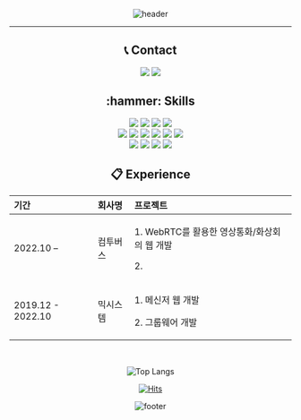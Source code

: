 <div align="center">
  
![header](https://capsule-render.vercel.app/api?type=waving&color=000F11&height=121&animation=scaleIn&section=header&fontColor=22D22E&fontSize=60&text=jonghyeon🚛💨&fontAlign=50&descAlignY=51&descAlign=50&rotate=1)
 
--- 

<h2 align="center"> 📞 Contact </h2>
<p>
  <a href="mailto:rlawhdrhs27@gmail.com" target="_blank"><img src="https://img.shields.io/badge/rlawhdrhs27@gmail.com-EA3245?style=flat-square&logo=Gmail&logoColor=white"/></a> <a href="https://www.linkedin.com/in/kim-jonggon-37ba19120/" target="_blank"><img src="https://img.shields.io/badge/JONGGON-0A66C2?style=flat-square&logo=Linkedin&logoColor=white"/></a>
</p>

<h2 align="center"> :hammer: Skills </h2>
<p align="center">
  <img src="https://img.shields.io/badge/Python-white?style=flat&logo=Python&logoColor=#3776AB"/>
  <img src="https://img.shields.io/badge/Java-007396?style=flat&logo=Java&logoColor=white"/></a>
  <img src="https://img.shields.io/badge/C++-000000?style=flat&logo=Cplusplus&logoColor=white"/>
  <img src="https://img.shields.io/badge/c%23-%23239120.svg?style=flat&logo=c-sharp&logoColor=white"/> 
  <br>
  <img src="https://img.shields.io/badge/HTML5-E34F26.svg?&style=flat&logo=HTML5&logoColor=white"/>
  <img src="https://img.shields.io/badge/CSS3-1572B6.svg?&style=flat&logo=CSS3&logoColor=white"/>
  <img src="https://img.shields.io/badge/JavaScript-F7DF1E?style=flat&logo=JavaScript&logoColor=white"/>
  <img src="https://img.shields.io/badge/TypeScript-3178C6.svg?&style=flat&logo=TypeScript&logoColor=white"/>
  <img src="https://img.shields.io/badge/-React-61DAFB?logo=react?&style=flat&logo=React&logoColor=black"/>
  <img src="https://img.shields.io/badge/-NextJs-121212?logo=NextJS?&style=flat&logo=NextJS&logoColor=black"/>
  <br>
  <img src="https://img.shields.io/badge/GitHub-gray?style=flat&logo=GitHub&logoColor=black"/>
  <img src="https://img.shields.io/badge/Git-blue?style=flat&logo=Git&logoColor=F05032"/>
  <img src="https://img.shields.io/badge/Docker-2496ED?style=flat&logo=Docker&logoColor=white"/>
  <img src="https://img.shields.io/badge/Linux-FCC624?style=flat&logo=Linux&logoColor=white"/>
</p>

<h2 align="center"> 📋 Experience </h2>

| 기간 | 회사명 | 프로젝트     |
|:----|:---------|:--------|
| 2022.10 – | 컴투버스 | <p>1. WebRTC를 활용한 영상통화/화상회의 웹 개발</p><p>2.  </p>|
| 2019.12 - 2022.10 | 믹시스템 | <p>1. 메신저 웹 개발</p><p>2. 그룹웨어 개발</p>|

<br>

![Top Langs](https://github-readme-stats.vercel.app/api/top-langs/?username=jonghyeonleee&layout=compact&theme=ayu-mirage&card_width=500px)

[![Hits](https://hits.seeyoufarm.com/api/count/incr/badge.svg?url=https%3A%2F%2Fgithub.com%2FjonghyeonLeee%2Fhit-counter&count_bg=%2335A1DD&title_bg=%23104343&icon=&icon_color=%23E7E7E7&title=hits&edge_flat=true)](https://hits.seeyoufarm.com)

![footer](https://capsule-render.vercel.app/api?type=waving&color=random&height=121&animation=scaleIn&section=footer&fontColor=DBFEFE&fontSize=60&fontAlign=50&descAlignY=51&descAlign=50&rotate=1) 
</div>
